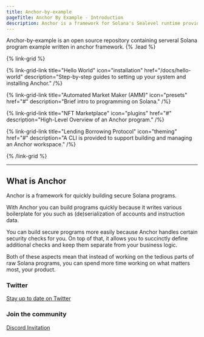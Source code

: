 ```yaml
---
title: Anchor-by-example
pageTitle: Anchor By Example - Introduction
description: Anchor is a framework for Solana's Sealevel runtime providing several convenient developer tools for writing smart contracts.
---
```


Anchor-by-example is an open source repository containing serveral Solana program example written in anchor framework. {% .lead %}

{% link-grid %}

{% link-grid-link title="Hello World" icon="installation" href="/docs/hello-world" description="Step-by-step guides to setting up your system and installing Anchor." /%}

{% link-grid-link title="Automated Market Maker (AMM)" icon="presets" href="#" description="Brief intro to programming on Solana." /%}

{% link-grid-link title="NFT Marketplace" icon="plugins" href="#" description="High-Level Overview of an Anchor program." /%}

{% link-grid-link title="Lending Borrowing Protocol" icon="theming" href="#" description="A CLI is provided to support building and managing an Anchor workspace." /%}

{% /link-grid %}

---

## What is Anchor

Anchor is a framework for quickly building secure Solana programs.

With Anchor you can build programs quickly because it writes various boilerplate for you such as (de)serialization of accounts and instruction data.

You can build secure programs more easily because Anchor handles certain security checks for you. On top of that, it allows you to succinctly define additional checks and keep them separate from your business logic.

Both of these aspects mean that instead of working on the tedious parts of raw Solana programs, you can spend more time working on what matters most, your product.

### Twitter

[Stay up to date on Twitter](https://twitter.com/anchorlang)

### Join the community

[Discord Invitation](http://discord.gg/ZCHmqvXgDw)
